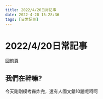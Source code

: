 ```yaml
---
title: 2022/4/20日常記事
date: 2022-4-20 15:28:36
tags: [日常記事]
---
```

# 2022/4/20日常記事  
[回前頁](https://sggsdatafornehs.github.io/post/daily/index)  
## 我們在幹嘛?   
今天剛剛模考轟炸完，還有人國文錯10題呢呵呵  
